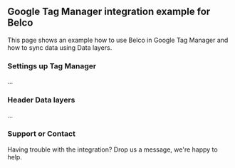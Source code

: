 ## Google Tag Manager integration example for Belco

This page shows an example how to use Belco in Google Tag Manager and how to sync data using Data layers.

### Settings up Tag Manager

...

### Header Data layers

...

### Support or Contact

Having trouble with the integration? Drop us a message, we're happy to help. 
